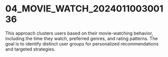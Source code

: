 # 04_MOVIE_WATCH_202401100300136
This approach clusters users based on their movie-watching behavior, including the time they watch, preferred genres, and rating patterns. The goal is to identify distinct user groups for personalized recommendations and targeted strategies.
